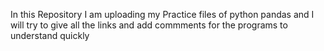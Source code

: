 In this Repository I am uploading my Practice files of python pandas and I will try to give all the links and add commments for the programs to understand quickly  
